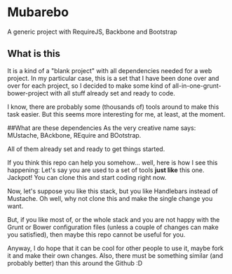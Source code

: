 # Mubarebo

A generic project with RequireJS, Backbone and Bootstrap

## What is this
It is a kind of a "blank project" with all dependencies needed for a web project.
In my particular case, this is a set that I have been done over and over for each project, so I decided to make some kind of all-in-one-grunt-bower-project with all stuff already set and ready to code.

I know, there are probably some (thousands of) tools around to make this task easier. But this seems more interesting for me, at least, at the moment.

##What are these dependencies
As the very creative name says: MUstache, BAckbone, REquire and BOotstrap.

All of them already set and ready to get things started.

If you think this repo can help you somehow... well, here is how I see this happening: Let's say you are used to a set of tools **just like** this one. Jackpot! You can clone this and start coding right now.

Now, let's suppose you like this stack, but you like Handlebars instead of Mustache. Oh well, why not clone this and make the single change you want.

But, if you like most of, or the whole stack and you are not happy with the Grunt or Bower configuration files (unless a couple of changes can make you satisfied), then maybe this repo cannot be useful for you.

Anyway, I do hope that it can be cool for other people to use it, maybe fork it and make their own changes. Also, there must be something similar (and probably better) than this around the Github :D
